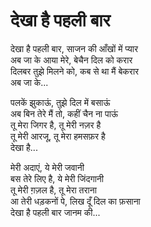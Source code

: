 # देखा है पहली बार

देखा है पहली बार, साजन की आँखों में प्यार  
अब जा के आया मेरे, बेचैन दिल को करार  
दिलबर तुझे मिलने को, कब से था मैं बेकरार  
अब जा के...  

पलकें झुकाऊं, तुझे दिल में बसाऊं  
अब बिन तेरे मैं तो, कहीं चैन ना पाऊं  
तू मेरा जिगर है, तू मेरी नज़र है  
तू मेरी आरजू, तू मेरा हमसफ़र है  
देखा है...  

मेरी अदाएं, ये मेरी जवानी  
बस तेरे लिए है, ये मेरी जिंदगानी  
तू मेरी ग़ज़ल है, तू मेरा तराना  
आ तेरी धड़कनों पे, लिख दूँ दिल का फ़साना  
देखा है पहली बार जानम की...  
